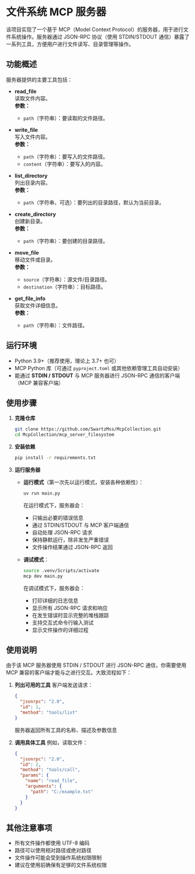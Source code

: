 # 文件系统 MCP 服务器

该项目实现了一个基于 MCP（Model Context Protocol）的服务器，用于进行文件系统操作。服务器通过 JSON-RPC 协议（使用 STDIN/STDOUT 通信）暴露了一系列工具，方便用户进行文件读写、目录管理等操作。

## 功能概述

服务器提供的主要工具包括：

- **read_file**  
  读取文件内容。  
  **参数：**  
  - `path`（字符串）：要读取的文件路径。

- **write_file**  
  写入文件内容。  
  **参数：**  
  - `path`（字符串）：要写入的文件路径。
  - `content`（字符串）：要写入的内容。

- **list_directory**  
  列出目录内容。  
  **参数：**  
  - `path`（字符串，可选）：要列出的目录路径，默认为当前目录。

- **create_directory**  
  创建新目录。  
  **参数：**  
  - `path`（字符串）：要创建的目录路径。

- **move_file**  
  移动文件或目录。  
  **参数：**  
  - `source`（字符串）：源文件/目录路径。
  - `destination`（字符串）：目标路径。

- **get_file_info**  
  获取文件详细信息。  
  **参数：**  
  - `path`（字符串）：文件路径。

## 运行环境

- Python 3.9+（推荐使用，理论上 3.7+ 也可）
- MCP Python 库（可通过 `pyproject.toml` 或其他依赖管理工具自动安装）
- 能通过 **STDIN / STDOUT** 与 MCP 服务器进行 JSON-RPC 通信的客户端（MCP 兼容客户端）

## 使用步骤

1. **克隆仓库**  
   ```bash
   git clone https://github.com/SwartzMss/McpCollection.git
   cd McpCollection/mcp_server_filesystem
   ```

2. **安装依赖**  
   ```bash
   pip install -r requirements.txt
   ```

3. **运行服务器**  
   - **运行模式**（第一次先以运行模式，安装各种依赖性）：
     ```bash   
     uv run main.py
     ```
     在运行模式下，服务器会：
     - 只输出必要的错误信息
     - 通过 STDIN/STDOUT 与 MCP 客户端通信
     - 自动处理 JSON-RPC 请求
     - 保持静默运行，除非发生严重错误
     - 文件操作结果通过 JSON-RPC 返回

   - **调试模式**：
     ```bash
     source .venv/Scripts/activate
     mcp dev main.py
     ```
     在调试模式下，服务器会：
     - 打印详细的日志信息
     - 显示所有 JSON-RPC 请求和响应
     - 在发生错误时显示完整的堆栈跟踪
     - 支持交互式命令行输入测试
     - 显示文件操作的详细过程

## 使用说明

由于该 MCP 服务器使用 STDIN / STDOUT 进行 JSON-RPC 通信，你需要使用 MCP 兼容的客户端才能与之进行交互。大致流程如下：

1. **列出可用的工具**
    客户端发送请求：
    ```json
    {
      "jsonrpc": "2.0",
      "id": 1,
      "method": "tools/list"
    }
    ```
    服务器返回所有工具的名称、描述及参数信息

2. **调用具体工具**
    例如，读取文件：
    ```json
    {
      "jsonrpc": "2.0",
      "id": 2,
      "method": "tools/call",
      "params": {
        "name": "read_file",
        "arguments": {
          "path": "C:/example.txt"
        }
      }
    }
    ```

## 其他注意事项

- 所有文件操作都使用 UTF-8 编码
- 路径可以使用相对路径或绝对路径
- 文件操作可能会受到操作系统权限限制
- 建议在使用前确保有足够的文件系统权限 